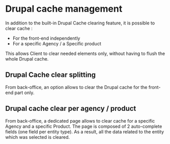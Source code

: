 # Drupal cache management

In addition to the built-in Drupal Cache clearing feature, it is possible to clear cache :

- For the front-end independently
- For a specific Agency / a Specific product

This allows Client to clear needed elements only, without having to flush the whole Drupal cache. 
## Drupal Cache clear splitting
From back-office, an option allows to clear the Drupal cache for the front-end part only.

## Drupal cache clear per agency / product

From back-office, a dedicated page allows to clear cache for a specific Agency and a specific Product. The page is composed of 2 auto-complete fields (one field per entity type). As a result, all the data related to the entity which was selected is cleared. 
